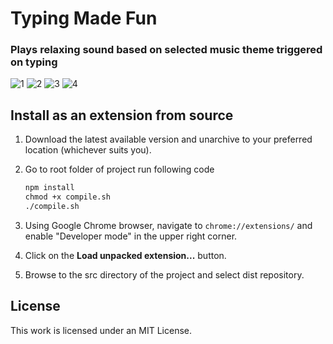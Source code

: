 # Typing Made Fun

### Plays relaxing sound based on selected music theme triggered on typing

![1](https://github.com/Vedbhanushali/typing-made-fun/assets/66869730/be8542a1-f317-489b-9b0d-fa8438638fcc)
![2](https://github.com/Vedbhanushali/typing-made-fun/assets/66869730/1eeda847-80d0-4ef8-abe9-2299b7874d97)
![3](https://github.com/Vedbhanushali/typing-made-fun/assets/66869730/9507a75f-bf87-4502-93c0-ac7cb2bdb86f)
![4](https://github.com/Vedbhanushali/typing-made-fun/assets/66869730/ac672072-1f5c-432e-abc2-bb4d037b8242)

## Install as an extension from source

1. Download the latest available version and unarchive to your preferred location (whichever suits you).
2. Go to root folder of project run following code

    ```cmd
    npm install
    chmod +x compile.sh
    ./compile.sh
    ```

3. Using Google Chrome browser, navigate to ```chrome://extensions/``` and enable "Developer mode" in the upper right corner.
4. Click on the **Load unpacked extension...** button.
5. Browse to the src directory of the project and select dist repository.

## License

This work is licensed under an MIT License.
